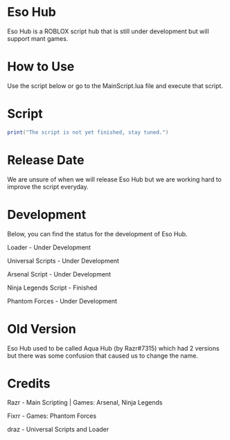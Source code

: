 # Eso Hub

Eso Hub is a ROBLOX script hub that is still under development but will support mant games.

# How to Use

Use the script below or go to the MainScript.lua file and execute that script.

# Script

```lua
print("The script is not yet finished, stay tuned.")
```

# Release Date

We are unsure of when we will release Eso Hub but we are working hard to improve the script everyday.

# Development

Below, you can find the status for the development of Eso Hub.

Loader - Under Development

Universal Scripts - Under Development

Arsenal Script - Under Development

Ninja Legends Script - Finished

Phantom Forces - Under Development

# Old Version

Eso Hub used to be called Aqua Hub (by Razr#7315) which had 2 versions but there was some confusion that caused us to change the name.

# Credits

Razr - Main Scripting | Games: Arsenal, Ninja Legends

Fixrr - Games: Phantom Forces

draz - Universal Scripts and Loader
